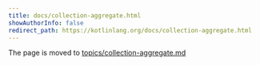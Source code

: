 ```yaml
---
title: docs/collection-aggregate.html
showAuthorInfo: false
redirect_path: https://kotlinlang.org/docs/collection-aggregate.html
---
```


The page is moved to [topics/collection-aggregate.md](docs/topics/collection-aggregate.md)
